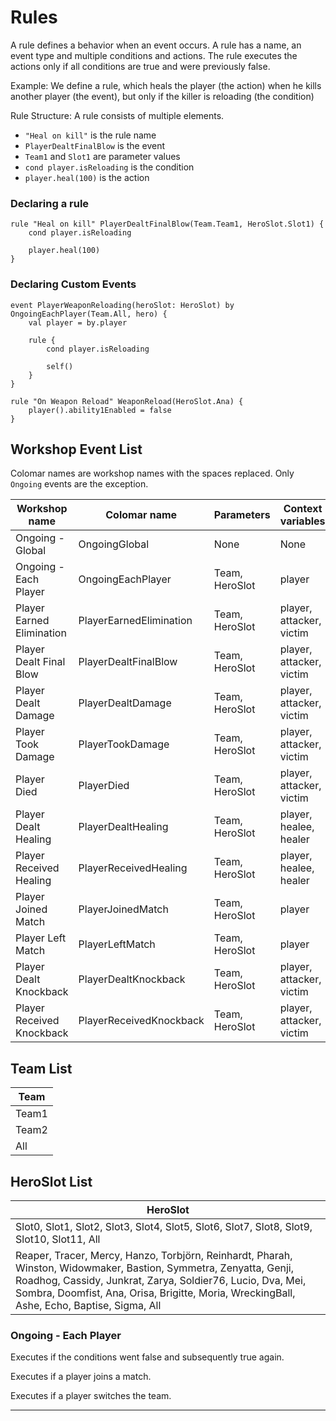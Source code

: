 # Rules

A rule defines a behavior when an event occurs.
A rule has a name, an event type and multiple conditions and actions.
The rule executes the actions only if all conditions are true and were previously false.

Example:
We define a rule, 
which heals the player (the action) 
when he kills another player (the event), 
but only if the killer is reloading (the condition)

Rule Structure:
A rule consists of multiple elements.

- `"Heal on kill"` is the rule name
- `PlayerDealtFinalBlow` is the event
- `Team1` and `Slot1` are parameter values
- `cond player.isReloading` is the condition
- `player.heal(100)` is the action

### Declaring a rule

```
rule "Heal on kill" PlayerDealtFinalBlow(Team.Team1, HeroSlot.Slot1) { 
    cond player.isReloading
    
    player.heal(100)
}
```

### Declaring Custom Events

```
event PlayerWeaponReloading(heroSlot: HeroSlot) by OngoingEachPlayer(Team.All, hero) {
    val player = by.player
    
    rule {
        cond player.isReloading
    
        self()
    }
}

rule "On Weapon Reload" WeaponReload(HeroSlot.Ana) {
    player().ability1Enabled = false
}
```



## Workshop Event List

Colomar names are workshop names with the spaces replaced. Only `Ongoing` events are the exception.

| Workshop name             | Colomar name            | Parameters     | Context variables        |
| ------------------------- | ----------------------- | -------------- | ------------------------ |
| Ongoing - Global          | OngoingGlobal           | None           | None                     |
| Ongoing - Each Player     | OngoingEachPlayer       | Team, HeroSlot | player                   |
| Player Earned Elimination | PlayerEarnedElimination | Team, HeroSlot | player, attacker, victim |
| Player Dealt Final Blow   | PlayerDealtFinalBlow    | Team, HeroSlot | player, attacker, victim |
| Player Dealt Damage       | PlayerDealtDamage       | Team, HeroSlot | player, attacker, victim |
| Player Took Damage        | PlayerTookDamage        | Team, HeroSlot | player, attacker, victim |
| Player Died               | PlayerDied              | Team, HeroSlot | player, attacker, victim |
| Player Dealt Healing      | PlayerDealtHealing      | Team, HeroSlot | player, healee, healer   |
| Player Received Healing   | PlayerReceivedHealing   | Team, HeroSlot | player, healee, healer   |
| Player Joined Match       | PlayerJoinedMatch       | Team, HeroSlot | player                   |
| Player Left Match         | PlayerLeftMatch         | Team, HeroSlot | player                   |
| Player Dealt Knockback    | PlayerDealtKnockback    | Team, HeroSlot | player, attacker, victim |
| Player Received Knockback | PlayerReceivedKnockback | Team, HeroSlot | player, attacker, victim |

## Team List

| Team  |
| ----- |
| Team1 |
| Team2 |
| All   |

## HeroSlot List

| HeroSlot                                                     |
| ------------------------------------------------------------ |
| Slot0, Slot1, Slot2, Slot3, Slot4, Slot5, Slot6, Slot7, Slot8, Slot9, Slot10, Slot11, All |
| Reaper, Tracer, Mercy, Hanzo, Torbjörn, Reinhardt, Pharah, Winston,  Widowmaker, Bastion, Symmetra, Zenyatta, Genji, Roadhog, Cassidy, Junkrat, Zarya, Soldier76, Lucio, Dva, Mei, Sombra, Doomfist, Ana, Orisa, Brigitte, Moria, WreckingBall, Ashe, Echo, Baptise, Sigma, All |

### Ongoing - Each Player

Executes if the conditions went false and subsequently true again.

Executes if a player joins a match.

Executes if a player switches the team.

------

